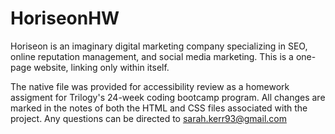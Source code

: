 # HoriseonHW

Horiseon is an imaginary digital marketing company specializing in SEO, online reputation management, and social media marketing. This is a one-page website, linking only within itself. 

The native file was provided for accessibility review as a homework assigment for Trilogy's 24-week coding bootcamp program. All changes are marked in the notes of both the HTML and CSS files associated with the project. Any questions can be directed to sarah.kerr93@gmail.com
